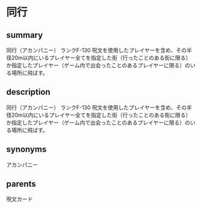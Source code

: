 # 同行

## summary
同行（アカンパニー）
ランクF-130
呪文を使用したプレイヤーを含め、その半径20m以内にいるプレイヤー全てを指定した街（行ったことのある街に限る）か指定したプレイヤー（ゲーム内で出会ったことのあるプレイヤーに限る）のいる場所に飛ばす。
## description
同行（アカンパニー）
ランクF-130
呪文を使用したプレイヤーを含め、その半径20m以内にいるプレイヤー全てを指定した街（行ったことのある街に限る）か指定したプレイヤー（ゲーム内で出会ったことのあるプレイヤーに限る）のいる場所に飛ばす。
## synonyms
アカンパニー
## parents
呪文カード
